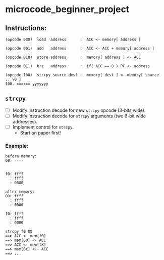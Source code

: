 # microcode_beginner_project

## Instructions:

```
(opcode 000)  load  address      :  ACC <- memory[ address ]

(opcode 001)  add   address      :  ACC <- ACC + memory[ address ]

(opcode 010)  store address      :  memory[ address ] <- ACC

(opcode 011)  brz   address      :  if( ACC == 0 ) PC <- address

(opcode 100)  strcpy source dest :  memory[ dest ] <- memory[ source .. \0 ] 
100. xxxxxx yyyyyyy
```

## `strcpy`

* [ ] Modify instruction decode for new `strcpy` opcode (3-bits wide).
* [ ] Modify instruction decode for `strcpy` arguments
      (two 6-bit wide addresses).
* [ ] Implement control for `strcpy`.
    * Start on paper first!

### Example:

```
before memory:
00: ----


f0: ffff
  : ffff
  : 0000

after memory:
00: ffff
  : ffff
  : 0000

f0: ffff
  : ffff
  : 0000

strcpy f0 00
==> ACC <- mem[f0]
==> mem[00] <- ACC
==> ACC <- mem[fX]
==> mem[0X] <-- ACC
==> ...
```
